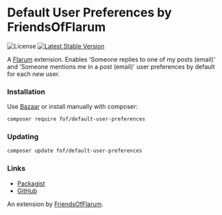 # Default User Preferences by FriendsOfFlarum

![License](https://img.shields.io/badge/license-MIT-blue.svg) [![Latest Stable Version](https://img.shields.io/packagist/v/fof/default-user-preferences.svg)](https://packagist.org/packages/fof/default-user-preferences)

A [Flarum](http://flarum.org) extension.
Enables 'Someone replies to one of my posts (email)' and 'Someone mentions me in a post (email)' user preferences by default for each new user.

### Installation

Use [Bazaar](https://discuss.flarum.org/d/5151-flagrow-bazaar-the-extension-marketplace) or install manually with composer:

```sh
composer require fof/default-user-preferences
```

### Updating

```sh
composer update fof/default-user-preferences
```

### Links

- [Packagist](https://packagist.org/packages/fof/default-user-preferences)
- [GitHub](https://github.com/FriendsOfFlarum/default-user-preferences)

An extension by [FriendsOfFlarum](https://github.com/FriendsOfFlarum).
